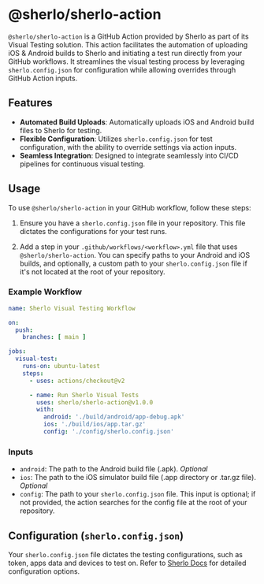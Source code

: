 # @sherlo/sherlo-action

`@sherlo/sherlo-action` is a GitHub Action provided by Sherlo as part of its Visual Testing solution. This action
facilitates the automation of uploading iOS & Android builds to Sherlo and initiating a test run directly from your
GitHub workflows. It streamlines the visual testing process by leveraging `sherlo.config.json` for configuration while
allowing overrides through GitHub Action inputs.

## Features

- **Automated Build Uploads**: Automatically uploads iOS and Android build files to Sherlo for testing.
- **Flexible Configuration**: Utilizes `sherlo.config.json` for test configuration, with the ability to override
  settings via action inputs.
- **Seamless Integration**: Designed to integrate seamlessly into CI/CD pipelines for continuous visual testing.

## Usage

To use `@sherlo/sherlo-action` in your GitHub workflow, follow these steps:

1. Ensure you have a `sherlo.config.json` file in your repository. This file dictates the configurations for your test
   runs.

2. Add a step in your `.github/workflows/<workflow>.yml` file that uses `@sherlo/sherlo-action`. You can specify paths
   to your Android and iOS builds, and optionally, a custom path to your `sherlo.config.json` file if it's not located
   at the root of your repository.

### Example Workflow

```yaml
name: Sherlo Visual Testing Workflow

on:
  push:
    branches: [ main ]

jobs:
  visual-test:
    runs-on: ubuntu-latest
    steps:
      - uses: actions/checkout@v2

      - name: Run Sherlo Visual Tests
        uses: sherlo/sherlo-action@v1.0.0
        with:
          android: './build/android/app-debug.apk'
          ios: './build/ios/app.tar.gz'
          config: './config/sherlo.config.json'
```

### Inputs

- `android`: The path to the Android build file (.apk). _Optional_
- `ios`: The path to the iOS simulator build file (.app directory or .tar.gz file). _Optional_
- `config`: The path to your `sherlo.config.json` file. This input is optional; if not provided, the action searches for
  the config file at the root of your repository.

## Configuration (`sherlo.config.json`)

Your `sherlo.config.json` file dictates the testing configurations, such as token, apps data and devices to test on.
Refer to [Sherlo Docs](https://docs.sherlo.io/getting-started/config) for detailed configuration options.
